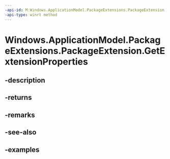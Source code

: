 ```yaml
---
-api-id: M:Windows.ApplicationModel.PackageExtensions.PackageExtension.GetExtensionProperties
-api-type: winrt method
---
```


# Windows.ApplicationModel.PackageExtensions.PackageExtension.GetExtensionProperties

<!--
public Windows.Foundation.Collections.IPropertySet GetExtensionProperties ();
-->


## -description

## -returns

## -remarks

## -see-also

## -examples


